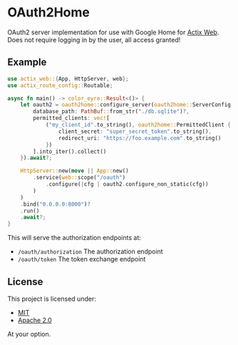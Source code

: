 # OAuth2Home
OAuth2 server implementation for use with Google Home for [Actix Web](https://crates.io/crates/actix-web).  
Does not require logging in by the user, all access granted!

## Example
```rust
use actix_web::{App, HttpServer, web};
use actix_route_config::Routable;

async fn main() -> color_eyre::Result<()> {
    let oauth2 = oauth2home::configure_server(oauth2home::ServerConfig {
        database_path: PathBuf::from_str("./db.sqlite")?,
        permitted_clients: vec![
            ("my_client_id".to_string(), oauth2home::PermittedClient {
                client_secret: "super_secret_token".to_string(),
                redirect_uri: "https://foo.example.com".to_string()
            })
        ].into_iter().collect()
    }).await?;

    HttpServer::new(move || App::new()
        .service(web::scope("/oauth")
            .configure(|cfg | oauth2.configure_non_static(cfg))
        )
    )
    .bind("0.0.0.0:8000")?
    .run()
    .await?;
}
```

This will serve the authorization endpoints at:
- `/oauth/authorization` The authorization endpoint
- `/oauth/token` The token exchange endpoint

## License
This project is licensed under:
- [MIT](LICENSE-MIT)
- [Apache 2.0](LICENSE-APACHE)

At your option.